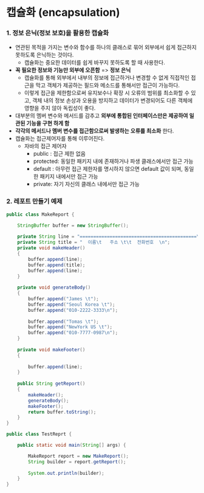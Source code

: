 # 캡슐화 (encapsulation)

### 1. 정보 은닉(정보 보호)을 활용한 캡슐화

- 연관된 목적을 가지는 변수와 함수를 하나의 클래스로 묶어 외부에서 쉽게 접근하지 못하도록 은닉하는 것이다.
  - 캡슐화는 중요한 데이터를 쉽게 바꾸지 못하도록 할 때 사용한다.
- **꼭 필요한 정보와 기능만 외부에 오픈함** => **정보 은닉**
  - 캡슐화를 통해 외부에서 내부의 정보에 접근하거나 변경할 수 없게 직접적인 접근을 막고
    객체가 제공하는 필드와 메소드를 통해서만 접근이 가능하다.
  - 이렇게 접근을 제한함으로써 유지보수나 확장 시 오류의 범위를 최소화할 수 있고, 객체 내의 정보 손상과 오용을 방지하고 데이터가 변경되어도 다른 객체에 영향을 주지 않아 독립성이 좋다.
- 대부분의 멤버 변수와 메서드를 감추고 **외부에 통합된 인터페이스만은 제공하여 일관된 기능을 구현 하게 함**
- **각각의 메서드나 멤버 변수를 접근함으로써 발생하는 오류를 최소화** 한다.
- 캡슐화는 접근제어자를 통해 이루어진다.
  - 자바의 접근 제어자
    - public : 접근 제한 없음
    - protected: 동일한 패키지 내에 존재하거나 파생 클래스에서만 접근 가능
    - default : 아무런 접근 제한자를 명시하지 않으면 default 값이 되며, 동일한 패키지 내에서만 접근 가능
    - private: 자기 자신의 클래스 내에서만 접근 가능



### 2. 레포트 만들기 예제

```java
public class MakeReport {

	StringBuffer buffer = new StringBuffer();
	
	private String line = "===========================================\n";
	private String title = "  이름\t   주소 \t\t  전화번호  \n";
	private void makeHeader()
	{
		buffer.append(line);
		buffer.append(title);
		buffer.append(line);
	}
	
	private void generateBody()
	{
		buffer.append("James \t");
		buffer.append("Seoul Korea \t");
		buffer.append("010-2222-3333\n");
		
		buffer.append("Tomas \t");
		buffer.append("NewYork US \t");
		buffer.append("010-7777-0987\n");
	}
	
	private void makeFooter()
	{
		
		buffer.append(line);
	}
	
	public String getReport()
	{
		makeHeader();
		generateBody();
		makeFooter();
		return buffer.toString();
	}
}
```



```java
public class TestReprt {

	public static void main(String[] args) {

		MakeReport report = new MakeReport();
		String builder = report.getReport();
		
		System.out.println(builder);
	}
}
```